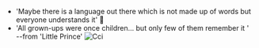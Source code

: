 - 'Maybe there is a language out there which is not made up of words but everyone understands it' 🔭 
- 'All grown-ups were once children... but only few of them remember it '
                                                                     --from 'Little Prince'
![Cci](https://user-images.githubusercontent.com/39130214/88949201-fa5b2180-d2a3-11ea-97d5-89379a1a3766.gif)


